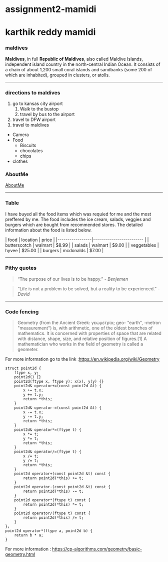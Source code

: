 # assignment2-mamidi
# karthik reddy mamidi
### maldives

**Maldives**, in full **Republic of Maldives**, also called Maldive Islands, independent island country in the north-central Indian Ocean. It consists of a chain of about 1,200 small coral islands and sandbanks (some 200 of which are inhabited), grouped in clusters, or atolls.

---

### directions to maldives


1. go to kansas city airport
    1. Walk to the bustop
    2. travel by bus to the airport
2. travel to DFW airport
3. travel to maldives

* Camera
* Food
   * Biscuits
   * chocolates
   * chips
* clothes

### AboutMe

[AboutMe](https://github.com/Karthik143073/assignment2-mamidi/blob/main/AboutMe.md)

-----

### Table

I have buyed all the food items which was requied for me and the most preffered by me. The food includes the ice cream, salads, veggies and burgers which are bought from recommended stores. The detailed information about the food is listed below. 



|  food           |   location   |   price   |
|-----------------|------------------------- |
| butterscotch    |   walmart    |  $8.99    |
| salads          |   walmart    |  $9.00    |
| veggetables     |   hyvee      |  $25.00   |
| burgers         |   mcdonalds  |  $7.00    |

------
### Pithy quotes

>  “The purpose of our lives is to be happy.”  - *Benjemen*

>  “Life is not a problem to be solved, but a reality to be experienced.” - *David*

------

### Code fencing

>  Geometry (from the Ancient Greek: γεωμετρία; geo- "earth", -metron "measurement") is, with arithmetic, one of the oldest branches of mathematics. It is concerned with properties of space that are related with distance, shape, size, and relative position of figures.[1] A mathematician who works in the field of geometry is called a geometer.

For more information go to the link :<https://en.wikipedia.org/wiki/Geometry>





```
struct point2d {
    ftype x, y;
    point2d() {}
    point2d(ftype x, ftype y): x(x), y(y) {}
    point2d& operator+=(const point2d &t) {
        x += t.x;
        y += t.y;
        return *this;
    }
    point2d& operator-=(const point2d &t) {
        x -= t.x;
        y -= t.y;
        return *this;
    }
    point2d& operator*=(ftype t) {
        x *= t;
        y *= t;
        return *this;
    }
    point2d& operator/=(ftype t) {
        x /= t;
        y /= t;
        return *this;
    }
    point2d operator+(const point2d &t) const {
        return point2d(*this) += t;
    }
    point2d operator-(const point2d &t) const {
        return point2d(*this) -= t;
    }
    point2d operator*(ftype t) const {
        return point2d(*this) *= t;
    }
    point2d operator/(ftype t) const {
        return point2d(*this) /= t;
    }
};
point2d operator*(ftype a, point2d b) {
    return b * a;
}

```

For more information : <https://cp-algorithms.com/geometry/basic-geometry.html>









